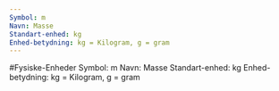```yaml
---
Symbol: m
Navn: Masse
Standart-enhed: kg
Enhed-betydning: kg = Kilogram, g = gram 
---
```

#Fysiske-Enheder 
Symbol: m
Navn: Masse
Standart-enhed: kg
Enhed-betydning: kg = Kilogram, g = gram 